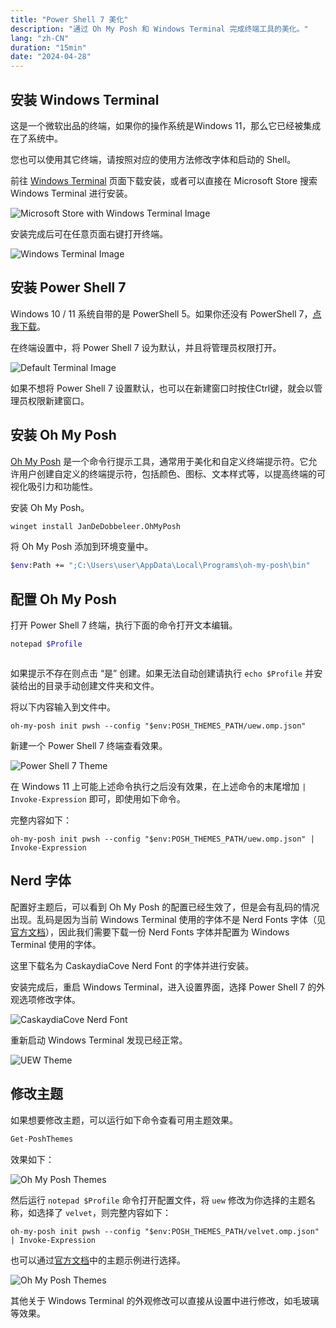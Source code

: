 ```yaml
---
title: "Power Shell 7 美化"
description: "通过 Oh My Posh 和 Windows Terminal 完成终端工具的美化。"
lang: "zh-CN"
duration: "15min"
date: "2024-04-28"
---
```


## 安装 Windows Terminal

这是一个微软出品的终端，如果你的操作系统是Windows 11，那么它已经被集成在了系统中。

您也可以使用其它终端，请按照对应的使用方法修改字体和启动的 Shell。

前往 [Windows Terminal](https://apps.microsoft.com/detail/9n0dx20hk701?hl=zh-cn&gl=cn) 页面下载安装，或者可以直接在 Microsoft Store 搜索 Windows Terminal 进行安装。

![Microsoft Store with Windows Terminal Image](/blog/power-shell-7-theme/microsoft-store.png)

安装完成后可在任意页面右键打开终端。

![Windows Terminal Image](/blog/power-shell-7-theme/windows-terminal.png)

## 安装 Power Shell 7

Windows 10 / 11 系统自带的是 PowerShell 5。如果你还没有 PowerShell 7，[点我下载](https://github.com/PowerShell/PowerShell/releases)。

在终端设置中，将 Power Shell 7 设为默认，并且将管理员权限打开。

![Default Terminal Image](/blog/power-shell-7-theme/default-terminal.png)

如果不想将 Power Shell 7 设置默认，也可以在新建窗口时按住Ctrl键，就会以管理员权限新建窗口。

## 安装 Oh My Posh

[Oh My Posh](https://ohmyposh.dev/) 是一个命令行提示工具，通常用于美化和自定义终端提示符。它允许用户创建自定义的终端提示符，包括颜色、图标、文本样式等，以提高终端的可视化吸引力和功能性。

安装 Oh My Posh。

```sh
winget install JanDeDobbeleer.OhMyPosh
```

将 Oh My Posh 添加到环境变量中。

```sh
$env:Path += ";C:\Users\user\AppData\Local\Programs\oh-my-posh\bin"
```

## 配置 Oh My Posh

打开 Power Shell 7 终端，执行下面的命令打开文本编辑。

```sh
notepad $Profile
```

```
```

如果提示不存在则点击 “是” 创建。如果无法自动创建请执行 `echo $Profile` 并安装给出的目录手动创建文件夹和文件。

将以下内容输入到文件中。

```
oh-my-posh init pwsh --config "$env:POSH_THEMES_PATH/uew.omp.json"
```

新建一个 Power Shell 7 终端查看效果。

![Power Shell 7 Theme](/blog/power-shell-7-theme/no-font.png)

在 Windows 11 上可能上述命令执行之后没有效果，在上述命令的末尾增加 `| Invoke-Expression` 即可，即使用如下命令。

完整内容如下：

```
oh-my-posh init pwsh --config "$env:POSH_THEMES_PATH/uew.omp.json" | Invoke-Expression
```

## Nerd 字体

配置好主题后，可以看到 Oh My Posh 的配置已经生效了，但是会有乱码的情况出现。乱码是因为当前 Windows Terminal 使用的字体不是 Nerd Fonts 字体（见[官方文档](https://www.nerdfonts.com/)），因此我们需要下载一份 Nerd Fonts 字体并配置为 Windows Terminal 使用的字体。

这里下载名为 CaskaydiaCove Nerd Font 的字体并进行安装。

安装完成后，重启 Windows Terminal，进入设置界面，选择 Power Shell 7 的外观选项修改字体。

![CaskaydiaCove Nerd Font](/blog/power-shell-7-theme/caskaydia-cove-nerd-font.png)

重新启动  Windows Terminal 发现已经正常。

![UEW Theme](/blog/power-shell-7-theme/uew-theme.png)

## 修改主题

如果想要修改主题，可以运行如下命令查看可用主题效果。

```sh
Get-PoshThemes
```

效果如下：

![Oh My Posh Themes](/blog/power-shell-7-theme/oh-my-posh-theme.png)

然后运行 `notepad $Profile` 命令打开配置文件，将 `uew` 修改为你选择的主题名称，如选择了 `velvet`，则完整内容如下：

```
oh-my-posh init pwsh --config "$env:POSH_THEMES_PATH/velvet.omp.json" | Invoke-Expression
```

也可以通过[官方文档](https://ohmyposh.dev/docs/themes)中的主题示例进行选择。

![Oh My Posh Themes](/blog/power-shell-7-theme/themes.png)

其他关于 Windows Terminal 的外观修改可以直接从设置中进行修改，如毛玻璃等效果。
